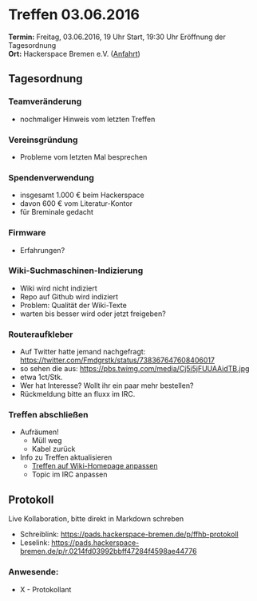 # Treffen 03.06.2016

**Termin:** Freitag, 03.06.2016, 19 Uhr Start, 19:30 Uhr Eröffnung der Tagesordnung  
**Ort:** Hackerspace Bremen e.V. ([Anfahrt](https://www.hackerspace-bremen.de/anfahrt/))

## Tagesordnung

### Teamveränderung
* nochmaliger Hinweis vom letzten Treffen

### Vereinsgründung
* Probleme vom letzten Mal besprechen

### Spendenverwendung
* insgesamt 1.000 € beim Hackerspace
* davon 600 € vom Literatur-Kontor
* für Breminale gedacht

### Firmware
* Erfahrungen?

### Wiki-Suchmaschinen-Indizierung
- Wiki wird nicht indiziert
- Repo auf Github wird indiziert
- Problem: Qualität der Wiki-Texte
- warten bis besser wird oder jetzt freigeben?

### Routeraufkleber
- Auf Twitter hatte jemand nachgefragt: https://twitter.com/Fmdgrstk/status/738367647608406017
- so sehen die aus: https://pbs.twimg.com/media/Cj5i5jFUUAAidTB.jpg
- etwa 1ct/Stk.
- Wer hat Interesse? Wollt ihr ein paar mehr bestellen?
- Rückmeldung bitte an fluxx im IRC.

### Treffen abschließen
* Aufräumen!
  * Müll weg
  * Kabel zurück
* Info zu Treffen aktualisieren
  * [Treffen auf Wiki-Homepage anpassen](Home)
  * Topic im IRC anpassen


## Protokoll
Live Kollaboration, bitte direkt in Markdown schreben
* Schreiblink: https://pads.hackerspace-bremen.de/p/ffhb-protokoll
* Leselink: https://pads.hackerspace-bremen.de/p/r.0214fd03992bbff47284f4598ae44776

### Anwesende:
  * X - Protokollant